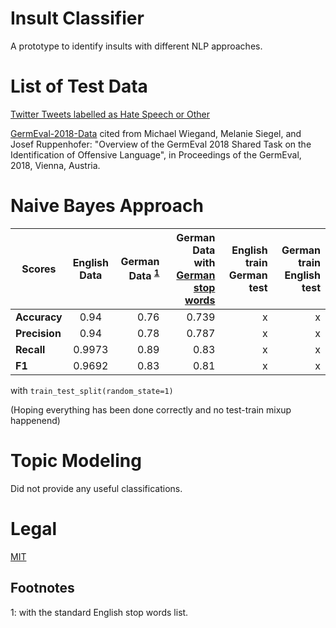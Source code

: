 # Insult Classifier
A prototype to identify insults with different NLP approaches.

# List of Test Data
[Twitter Tweets labelled as Hate Speech or Other](https://github.com/t-davidson/hate-speech-and-offensive-language/tree/master/data)

[GermEval-2018-Data](https://github.com/uds-lsv/GermEval-2018-Data) cited from Michael Wiegand, Melanie Siegel, and Josef Ruppenhofer: "Overview of the GermEval 2018 Shared Task on the Identification of Offensive Language", in Proceedings of the GermEval, 2018, Vienna, Austria.

# Naive Bayes Approach

| Scores        | English Data           | German Data <sup>[1](#myfootnote1)</sup> | German Data with [German stop words](https://github.com/gosia-malgosia/german-stop-words) | English train German test | German train English test
| ------------- |:-------------:| -----:|-----:|  -----:|-----:|
| **Accuracy**      | 0.94      | 0.76  |0.739 |  x  |x |
| **Precision**     | 0.94      | 0.78  |0.787 |  x  |x |
| **Recall**        | 0.9973    | 0.89  |0.83  |  x  |x |
| **F1**            | 0.9692    | 0.83  |0.81  |  x  |x |


with `train_test_split(random_state=1)`


(Hoping everything has been done correctly and no test-train mixup happenend)

# Topic Modeling

Did not provide any useful classifications.

# Legal
[MIT](https://github.com/not-a-lawyer/insult_classifier/blob/master/LICENSE)

## Footnotes
<a name="myfootnote1">1</a>: with the standard English stop words list.
